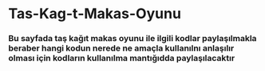 # Tas-Kag-t-Makas-Oyunu  
### Bu sayfada taş kağıt makas oyunu ile ilgili kodlar paylaşılmakla beraber hangi kodun nerede ne amaçla kullanılnı  anlaşılır olması için kodların kullanılma mantığıdda paylaşılacaktır
